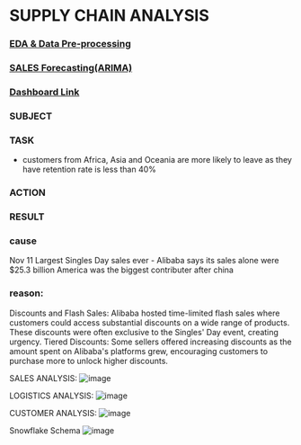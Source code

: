 # SUPPLY CHAIN ANALYSIS

### [EDA & Data Pre-processing](https://github.com/abhinavbhandar/supplychain/blob/main/SupplyChainAnalytics.ipynb)
### [SALES Forecasting(ARIMA)](https://github.com/abhinavbhandar/supplychain/blob/main/Sales_Forecast_ARIMA.ipynb)
### [Dashboard Link](https://app.powerbi.com/view?r=eyJrIjoiMTY4NWVkODEtODQ3Ny00YzkwLWI2MDYtNWIyYTg5OWNhNjM1IiwidCI6IjRjMzMwZTYyLWY1YWEtNDQ4MS04YzVlLTIxZmU0MmFlZDgxYyJ9)

### SUBJECT
### TASK

* customers from Africa, Asia and Oceania are more likely to leave as they have retention rate is less than 40%
### ACTION
### RESULT

### **cause**
Nov 11 Largest Singles Day sales ever - Alibaba says its sales alone were $25.3 billion
America was the biggest contributer after china
### **reason:**
Discounts and Flash Sales:
Alibaba hosted time-limited flash sales where customers could access substantial discounts on a wide range of products. These discounts were often exclusive to the Singles' Day event, creating urgency.
Tiered Discounts:
Some sellers offered increasing discounts as the amount spent on Alibaba's platforms grew, encouraging customers to purchase more to unlock higher discounts.

SALES ANALYSIS:
![image](https://github.com/user-attachments/assets/027a52ca-86bb-4ebd-9a54-e8de8c027370)

LOGISTICS ANALYSIS:
![image](https://github.com/user-attachments/assets/24ab8ccc-59c6-410d-9815-d8e7d5011463)

CUSTOMER ANALYSIS:
![image](https://github.com/user-attachments/assets/38441698-9038-4d16-b185-dc86046c62c0)





Snowflake Schema
![image](https://github.com/user-attachments/assets/bbc4ca3a-4727-4eec-8a4d-0c25c9ade6f1)
